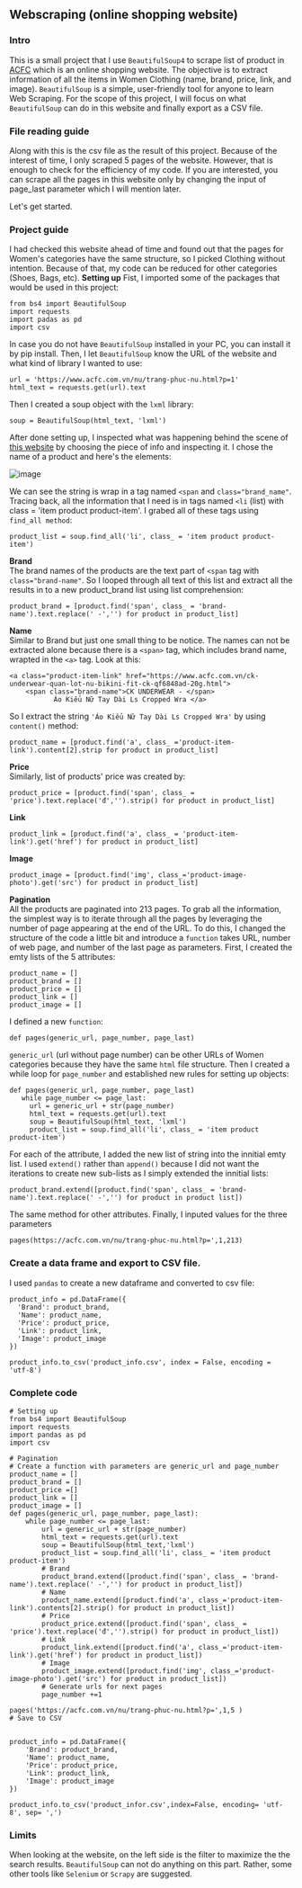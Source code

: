 ## Webscraping (online shopping website)
### Intro
This is a small project that I use ```BeautifulSoup4``` to scrape list of product in [ACFC](https://www.acfc.com.vn/) which is an online shopping website. The objective is to extract information of all the items in Women Clothing (name, brand, price, link, and image). 
```BeautifulSoup``` is a simple, user-friendly tool for anyone to learn Web Scraping. For the scope of this project, I will focus on what ```BeautifulSoup``` can do in this website and finally export as a CSV file.

### File reading guide
Along with this is the csv file as the result of this project. Because of the interest of time, I only scraped 5 pages of the website. However, that is enough to check for the efficiency of my code. If you are interested, you can scrape all the pages in this website only by changing the input of page_last parameter which I will mention later.

Let's get started.
### Project guide
I had checked this website ahead of time and found out that the pages for Women's categories have the same structure, so I picked Clothing without intention. Because of that, my code can be reduced for other categories (Shoes, Bags, etc). 
**Setting up**
Fist, I imported some of the packages that would be used in this project:
 ```
 from bs4 import BeautifulSoup
 import requests
 import padas as pd
 import csv
 ```
In case you do not have ```BeautifulSoup``` installed in your PC, you can install it by pip install. Then, I let ```BeautifulSoup``` know the URL of the website and what kind of library I wanted to use:
```
url = 'https://www.acfc.com.vn/nu/trang-phuc-nu.html?p=1'
html_text = requests.get(url).text
```
Then I created a soup object with the ```lxml``` library:
```
soup = BeautifulSoup(html_text, 'lxml')
```

After done setting up, I inspected what was happening behind the scene of [this website](https://www.acfc.com.vn/nu/trang-phuc-nu.html) by choosing the piece of info and inspecting it. 
I chose the name of a product and here's the elements:

![image](https://user-images.githubusercontent.com/106227875/187222231-1a4204e1-440f-4700-8211-627fb0976d47.png)

We can see the string is wrap in a tag named ```<span``` and ```class="brand_name"```. Tracing back, all the information that I need is in tags named ```<li``` (list) with class = 'item product product-item'. I grabed all of these tags using ```find_all method```:

```
product_list = soup.find_all('li', class_ = 'item product product-item')
```

**Brand** <br />
The brand names of the products are the text part of ```<span``` tag with ```class="brand-name"```. So I looped through all text of this list and extract all the results in to a new product_brand list using list comprehension:

```
product_brand = [product.find('span', class_ = 'brand-name').text.replace(' -','') for product in product_list]
```
**Name** <br />
Similar to Brand but just one small thing to be notice. The names can not be extracted alone because there is a ```<span>``` tag, which includes brand name, wrapted in the ```<a>``` tag. Look at this:
```
<a class="product-item-link" href="https://www.acfc.com.vn/ck-underwear-quan-lot-nu-bikini-fit-ck-qf6848ad-20g.html">
    <span class="brand-name">CK UNDERWEAR - </span>
           Áo Kiểu Nữ Tay Dài Ls Cropped Wra </a>
```
So I extract the string ```'Áo Kiểu Nữ Tay Dài Ls Cropped Wra'``` by using ```content()``` method:
```
product_name = [product.find('a', class_ ='product-item-link').content[2].strip for product in product_list]
```
**Price** <br />
Similarly, list of products' price was created by:

```
product_price = [product.find('span', class_ = 'price').text.replace('đ','').strip() for product in product_list]
```
**Link** <br />
```
product_link = [product.find('a', class_ = 'product-item-link').get('href') for product in product_list]
```
**Image** <br />
```
product_image = [product.find('img', class_='product-image-photo').get('src') for product in product_list]
```
**Pagination** <br />
All the products are paginated into 213 pages. To grab all the information, the simplest way is to iterate through all the pages by leveraging the number of page appearing at the end of the URL. To do this, I changed the structure of the code a little bit and introduce a ```function``` takes URL, number of web page, and number of the last page as parameters.
First, I created the emty lists of the 5 attributes:
```
product_name = []
product_brand = []
product_price = []
product_link = []
product_image = []
```
I defined a new ```function```:
```
def pages(generic_url, page_number, page_last)
```
```generic_url``` (url without page number) can be other URLs of Women categories because they have the same ```html``` file structure. Then I created a while loop for ```page_number``` and established new rules for setting up objects:
```
def pages(generic_url, page_number, page_last)
   while page_number <= page_last:
     url = generic_url + str(page_number)
     html_text = requests.get(url).text
     soup = BeautifulSoup(html_text, 'lxml')
     product_list = soup.find_all('li', class_ = 'item product product-item')

```
For each of the attribute, I added the new list of string into the innitial emty list. I used ```extend()``` rather than ```append()``` because I did not want the iterations to create new sub-lists as I simply extended the innitial lists:
```
product_brand.extend([product.find('span', class_ = 'brand-name').text.replace(' -','') for product in product list])
```
The same method for other attributes.
Finally, I inputed values for the three parameters
```
pages(https://acfc.com.vn/nu/trang-phuc-nu.html?p=',1,213)
```
### Create a data frame and export to CSV file. 
I used ```pandas``` to create a new dataframe and converted to csv file:
 ```
 product_info = pd.DataFrame({
   'Brand': product_brand,
   'Name': product_name,
   'Price': product_price,
   'Link': product_link,
   'Image': product_image
 })

product_info.to_csv('product_info.csv', index = False, encoding = 'utf-8')
```
### Complete code
```
# Setting up
from bs4 import BeautifulSoup
import requests
import pandas as pd
import csv

# Pagination
# Create a function with parameters are generic_url and page_number
product_name = []
product_brand = []
product_price =[]
product_link = []
product_image = []
def pages(generic_url, page_number, page_last):
    while page_number <= page_last:
        url = generic_url + str(page_number)
        html_text = requests.get(url).text
        soup = BeautifulSoup(html_text,'lxml')
        product_list = soup.find_all('li', class_ = 'item product product-item')
        # Brand
        product_brand.extend([product.find('span', class_ = 'brand-name').text.replace(' -','') for product in product_list])
        # Name
        product_name.extend([product.find('a', class_='product-item-link').contents[2].strip() for product in product_list])
        # Price
        product_price.extend([product.find('span', class_ = 'price').text.replace('đ','').strip() for product in product_list])
        # Link
        product_link.extend([product.find('a', class_='product-item-link').get('href') for product in product_list])
        # Image
        product_image.extend([product.find('img', class_='product-image-photo').get('src') for product in product_list])
        # Generate urls for next pages
        page_number +=1

pages('https://acfc.com.vn/nu/trang-phuc-nu.html?p=',1,5 )
# Save to CSV


product_info = pd.DataFrame({
    'Brand': product_brand,
    'Name': product_name,
    'Price': product_price,
    'Link': product_link,
    'Image': product_image
})

product_info.to_csv('product_infor.csv',index=False, encoding= 'utf-8', sep= ',')
```
### Limits
When looking at the website, on the left side is the filter to maximize the the search results. ```BeautifulSoup``` can not do anything on this part. Rather, some other tools like ```Selenium``` or ```Scrapy``` are suggested.

